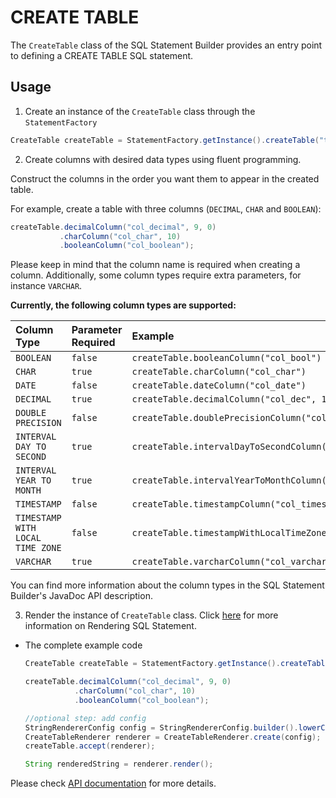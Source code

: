 # CREATE TABLE

The `CreateTable` class of the SQL Statement Builder provides an entry 
point to defining a CREATE TABLE SQL statement.

## Usage

1. Create an instance of the `CreateTable` class through the `StatementFactory`

  ```java
  CreateTable createTable = StatementFactory.getInstance().createTable("tableName");
  ```

2. Create columns with desired data types using fluent programming.

  Construct the columns in the order you want them to appear in the created table.

  For example, create a table with three columns (`DECIMAL`, `CHAR` and `BOOLEAN`):

  ```java
  createTable.decimalColumn("col_decimal", 9, 0)
             .charColumn("col_char", 10)
             .booleanColumn("col_boolean");
  ```

  Please keep in mind that the column name is required when creating a column.
  Additionally, some column types require extra parameters, for instance
  `VARCHAR`.

  **Currently, the following column types are supported:**

  | Column Type                      | Parameter Required | Example                                                          |
  |:---------------------------------|:-------------------|:-----------------------------------------------------------------|
  |``BOOLEAN``                       | ``false``          | `createTable.booleanColumn("col_bool")`                          |
  |``CHAR``                          | ``true``           | `createTable.charColumn("col_char")`                             |
  |``DATE``                          | ``false``          | `createTable.dateColumn("col_date")`                             |
  |``DECIMAL``                       | ``true``           | `createTable.decimalColumn("col_dec", 18, 0)`                    |
  |``DOUBLE PRECISION``              | ``false``          | `createTable.doublePrecisionColumn("col_double_precision")`      |
  |``INTERVAL DAY TO SECOND``        | ``true``           | `createTable.intervalDayToSecondColumn("col_intdaytosec", 2, 3)` |
  |``INTERVAL YEAR TO MONTH``        | ``true``           | `createTable.intervalYearToMonthColumn("col_intyeartomonth", 2)` |
  |``TIMESTAMP``                     | ``false``          | `createTable.timestampColumn("col_timestamp")`                   |
  |``TIMESTAMP WITH LOCAL TIME ZONE``| ``false``          | `createTable.timestampWithLocalTimeZoneColumn("col_tswithzone")` |
  |``VARCHAR``                       | ``true``           | `createTable.varcharColumn("col_varchar", 100)`                  |

  You can find more information about the column types in the SQL Statement Builder's JavaDoc API description.

3. Render the instance of `CreateTable` class. Click [here](../rendering.md) for more information on Rendering SQL Statement.


- The complete example code

  ```java
  CreateTable createTable = StatementFactory.getInstance().createTable("tableName");

  createTable.decimalColumn("col_decimal", 9, 0)
             .charColumn("col_char", 10)
             .booleanColumn("col_boolean");

  //optional step: add config
  StringRendererConfig config = StringRendererConfig.builder().lowerCase(true).build();
  CreateTableRenderer renderer = CreateTableRenderer.create(config);
  createTable.accept(renderer);

  String renderedString = renderer.render();
  ```
  
Please check [API documentation](https://exasol.github.io/sql-statement-builder/com/exasol/sql/ddl/create/CreateTable.html) for more details.